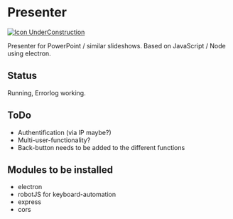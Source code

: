 # Presenter

[![Icon UnderConstruction](https://raw.githubusercontent.com/MarcelJurtz/ProjectStatusIcons/master/UnderConstruction.png)](https://github.com/MarcelJurtz/ProjectStatusIcons)

Presenter for PowerPoint / similar slideshows. Based on JavaScript / Node using electron.

## Status

Running, Errorlog working.

## ToDo

* Authentification (via IP maybe?)
* Multi-user-functionality?
* Back-button needs to be added to the different functions

## Modules to be installed

* electron
* robotJS for keyboard-automation
* express
* cors
